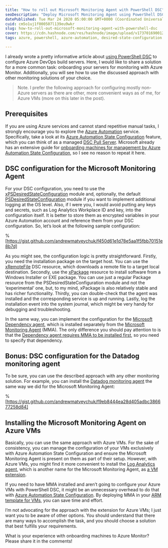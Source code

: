 ```yaml
---
title: "How to roll out Microsoft Monitoring Agent with PowerShell DSC"
seoDescription: "Deploy Microsoft Monitoring Agent using PowerShell DSC to automate server monitoring with Azure Monitor and other monitoring solutions efficiently"
datePublished: Tue Mar 24 2020 05:00:00 GMT+0000 (Coordinated Universal Time)
cuid: cm5o1uj1f000507l139eu9wkr
slug: how-to-roll-out-microsoft-monitoring-agent-with-powershell-dsc
cover: https://cdn.hashnode.com/res/hashnode/image/upload/v1737016900125/13c1cbbd-d684-4701-8657-234f3ef09150.png
tags: azure, powershell, azure-automation, desired-state-configuration

---
```


I already wrote a pretty informative article about [using PowerShell DSC](https://andrewmatveychuk.com/how-to-run-azure-devops-self-hosted-agents-effectively) to configure Azure DevOps build servers. Here, I would like to share a solution for a more common task: onboarding your servers for monitoring with Azure Monitor. Additionally, you will see how to use the discussed approach with other monitoring solutions of your choice.

> Note. I prefer the following approach for configuring mostly non-Azure servers as there are other, more convenient ways as of me, for Azure VMs (more on this later in the post).

## Prerequisites

If you are using Azure services and cannot stand repetitive manual tasks, I strongly encourage you to explore the [Azure Automation](https://docs.microsoft.com/en-us/azure/automation/) service. Specifically, take a look at its [Azure Automation State Configuration](https://docs.microsoft.com/en-us/azure/automation/automation-dsc-getting-started) feature, which you can think of as a managed [DSC Pull Server](https://docs.microsoft.com/en-us/powershell/scripting/dsc/pull-server/pullserver). Microsoft already has an extensive guide for [onboarding machines for management by Azure Automation State Configuration](https://docs.microsoft.com/en-us/azure/automation/automation-dsc-onboarding), so I see no reason to repeat it here.

## DSC configuration for the Microsoft Monitoring Agent

For your DSC configuration, you need to use the [xPSDesiredStateConfiguration](https://www.powershellgallery.com/packages/xPSDesiredStateConfiguration/) module and, optionally, the default [PSDesiredStateConfiguration](https://docs.microsoft.com/en-us/powershell/module/psdesiredstateconfiguration/) module if you want to implement additional logging at the OS level. Also, if I were you, I would avoid putting any keys and secrets, such as Log Analytics Workplace ID and key, into the configuration itself. It is better to store them as encrypted variables in your Azure Automation account and reference them from your DSC configuration. So, let’s look at the following sample configuration:

%[https://gist.github.com/andrewmatveychuk/f450d61e1d78e5aa1f5fbb70151e8b7d] 

As you might see, the configuration logic is pretty straightforward. Firstly, you need the installation package on the target host. You can use the [xRemoteFile](https://github.com/dsccommunity/xPSDesiredStateConfiguration/tree/master/source/DSCResources/DSC_xRemoteFile) DSC resource, which downloads a remote file to a target local destination. Secondly, use the [xPackage](https://github.com/dsccommunity/xPSDesiredStateConfiguration/tree/master/source/DSCResources/DSC_xPackageResource) resource to install software from a Windows Installer or EXE package. You can use just a regular Package resource from the PSDesiredStateConfiguration module and not the ‘experimental’ one, but, to my mind, xPackage is also relatively stable and has richer functionality. Thirdly, you can double-check that the agent was installed and the corresponding service is up and running. Lastly, log the installation event into the system journal, which might be very handy for debugging and troubleshooting.

In the same way, you can implement the configuration for the [Microsoft Dependency agent](https://docs.microsoft.com/en-us/azure/azure-monitor/platform/agents-overview#dependency-agent), which is installed separately from the [Microsoft Monitoring Agent](https://docs.microsoft.com/en-us/services-hub/health/mma-setup) (MMA). The only difference you should pay attention to is that the [Dependency agent requires MMA to be installed first](https://docs.microsoft.com/en-us/azure/azure-monitor/insights/vminsights-enable-overview#the-microsoft-dependency-agent), so you need to specify that dependency.

## Bonus: DSC configuration for the Datadog monitoring agent

To be sure, you can use the described approach with any other monitoring solution. For example, you can install the [Datadog monitoring agent](https://docs.datadoghq.com/agent/basic_agent_usage/windows/) the same way we did for the Microsoft Monitoring Agent:

%[https://gist.github.com/andrewmatveychuk/f9eb8444ea28d405adbc386677258d84] 

## Installing the Microsoft Monitoring Agent on Azure VMs

Basically, you can use the same approach with Azure VMs. For the sake of consistency, you can manage the configuration of your VMs exclusively with Azure Automation State Configuration and ensure the Microsoft Monitoring Agent is present on them as part of their setup. However, with Azure VMs, you might find it more convenient to install the [Log Analytics agent](https://docs.microsoft.com/en-us/azure/azure-monitor/platform/agents-overview#log-analytics-agent), which is another name for the Microsoft Monitoring Agent, as [a VM extension](https://docs.microsoft.com/en-us/azure/virtual-machines/extensions/oms-windows).

If you need to have MMA installed and aren’t going to configure your Azure VMs with PowerShell DSC, it might be an unnecessary overhead to do that with [Azure Automation State Configuration](https://docs.microsoft.com/en-us/azure/automation/automation-dsc-getting-started). By deploying MMA in your [ARM template for VMs](https://docs.microsoft.com/en-us/azure/virtual-machines/extensions/oms-windows#template-deployment), you can save time and effort.

I’m not advocating for the approach with the extension for Azure VMs; I just want you to be aware of other options. You should understand that there are many ways to accomplish the task, and you should choose a solution that best fulfills your requirements.

What is your experience with onboarding machines to Azure Monitor? Please share it in the comments!